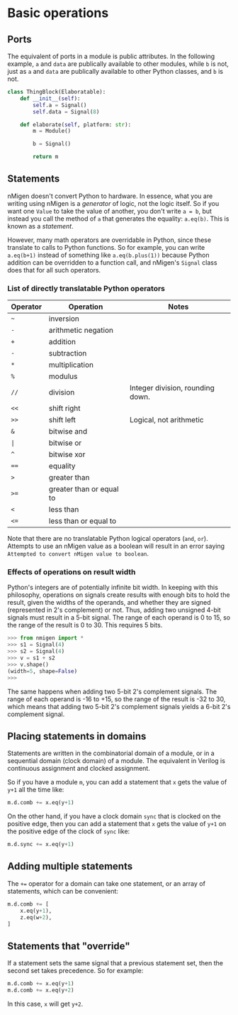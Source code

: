 # Basic operations

## Ports

The equivalent of ports in a module is public attributes. In the following example, `a` and `data` are publically available to other modules, while `b` is not, just as `a` and `data` are publically available to other Python classes, and `b` is not.

```python
class ThingBlock(Elaboratable):
    def __init__(self):
        self.a = Signal()
        self.data = Signal(8)

    def elaborate(self, platform: str):
        m = Module()

        b = Signal()

        return m
```

## Statements

nMigen doesn't convert Python to hardware. In essence, what you are writing using nMigen is a _generator_ of logic, not the logic itself. So if you want one `Value` to take the value of another, you don't write `a = b`, but instead you call the method of `a` that generates the equality: `a.eq(b)`. This is known as a _statement_.

However, many math operators are overridable in Python, since these translate to calls to Python functions. So for example, you can write `a.eq(b+1)` instead of something like `a.eq(b.plus(1))` because Python addition can be overridden to a function call, and nMigen's `Signal` class does that for all such operators.

### List of directly translatable Python operators

| Operator | Operation                | Notes                            |
| -------- | ------------------------ | -------------------------------- |
| `~`      | inversion                |
| `-`      | arithmetic negation      |
| `+`      | addition                 |
| `-`      | subtraction              |
| `*`      | multiplication           |
| `%`      | modulus                  |
| `//`     | division                 | Integer division, rounding down. |
| `<<`     | shift right              |
| `>>`     | shift left               | Logical, not arithmetic          |
| `&`      | bitwise and              |
| `\|`     | bitwise or               |
| `^`      | bitwise xor              |
| `==`     | equality                 |
| `>`      | greater than             |
| `>=`     | greater than or equal to |
| `<`      | less than                |
| `<=`     | less than or equal to    |

Note that there are no translatable Python logical operators (`and`, `or`). Attempts to use an nMigen value as a boolean will result in an error saying `Attempted to convert nMigen value to boolean`.

### Effects of operations on result width

Python's integers are of potentially infinite bit width. In keeping with this philosophy, operations on signals create results with enough bits to hold the result, given the widths of the operands, and whether they are signed (represented in 2's complement) or not. Thus, adding two unsigned 4-bit signals must result in a 5-bit signal. The range of each operand is 0 to 15, so the range of the result is 0 to 30. This requires 5 bits.

```python
>>> from nmigen import *
>>> s1 = Signal(4)
>>> s2 = Signal(4)
>>> v = s1 + s2
>>> v.shape()
(width=5, shape=False)
>>>
```

The same happens when adding two 5-bit 2's complement signals. The range of each operand is -16 to +15, so the range of the result is -32 to 30, which means that adding two 5-bit 2's complement signals yields a 6-bit 2's complement signal.

## Placing statements in domains

Statements are written in the combinatorial domain of a module, or in a sequential domain (clock domain) of a module. The equivalent in Verilog is continuous assignment and clocked assignment.

So if you have a module `m`, you can add a statement that `x` gets the value of `y+1` all the time like:

```python
m.d.comb += x.eq(y+1)
```

On the other hand, if you have a clock domain `sync` that is clocked on the positive edge, then you can add a statement that `x` gets the value of `y+1` on the positive edge of the clock of `sync` like:

```python
m.d.sync += x.eq(y+1)
```

## Adding multiple statements

The `+=` operator for a domain can take one statement, or an array of statements, which can be convenient:

```python
m.d.comb += [
    x.eq(y+1),
    z.eq(w+2),
]
```

## Statements that "override"

If a statement sets the same signal that a previous statement set, then the second set takes precedence. So for example:

```python
m.d.comb += x.eq(y+1)
m.d.comb += x.eq(y+2)
```

In this case, `x` will get `y+2`.
